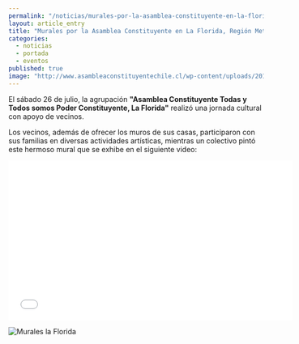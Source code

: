 ```yaml
---
permalink: "/noticias/murales-por-la-asamblea-constituyente-en-la-florida.html"
layout: article_entry
title: "Murales por la Asamblea Constituyente en La Florida, Región Metropolitana"
categories: 
  - noticias
  - portada
  - eventos
published: true
image: "http://www.asambleaconstituyentechile.cl/wp-content/uploads/2014/07/MURAL-ASAMBLEA-CONSTITUYENTE-LA-FLORIDA-julio-2014.png"
---
```


El sábado 26 de julio, la agrupación **"Asamblea Constituyente Todas y Todos somos Poder Constituyente, La Florida"** realizó una jornada cultural con apoyo de vecinos.

Los vecinos, además de ofrecer los muros de sus casas, participaron con sus familias en diversas actividades artísticas, mientras un colectivo pintó este hermoso mural que se exhibe en el  siguiente video:

<iframe width="560" height="315" src="//www.youtube.com/embed/1MR6oriATFc" frameborder="0" allowfullscreen></iframe>

![Murales la Florida](http://www.asambleaconstituyentechile.cl/wp-content/uploads/2014/07/MURAL-ASAMBLEA-CONSTITUYENTE-LA-FLORIDA-julio-2014.png)
